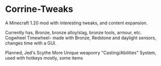 # Corrine-Tweaks
A Minecraft 1.20 mod with interesting tweaks, and content expansion.

Currently has,
Bronze, bronze alloy/slag, bronze tools, armour, etc.
Cogwheel Timewheel- made with Bronze, Redstone and daylight sensors, changes time with a GUI.

Planned, 
Jed's Scythe
More Unique weaponry
"Casting/Abilities" System, used with hotkeys mostly, some items

